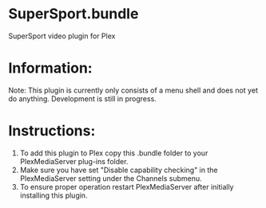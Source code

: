 SuperSport.bundle
=================

SuperSport video plugin for Plex

Information:
============

Note: This plugin is currently only consists of a menu shell and does not yet do anything. Development is still in progress.

Instructions:
=============

1. To add this plugin to Plex copy this .bundle folder to your PlexMediaServer plug-ins folder.
2. Make sure you have set "Disable capability checking" in the PlexMediaServer setting under the Channels submenu.
3. To ensure proper operation restart PlexMediaServer after initially installing this plugin.

